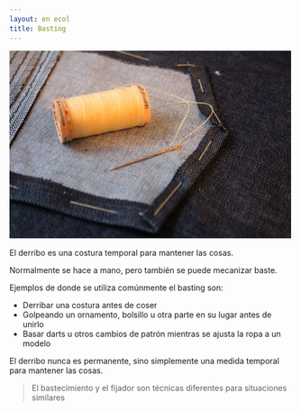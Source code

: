 ```yaml
---
layout: en ecol
title: Basting
---
```


![La forma de este bolsillo se funde antes de que el bolsillo esté unido a la ropa](basting.jpg)

El derribo es una costura temporal para mantener las cosas.

Normalmente se hace a mano, pero también se puede mecanizar baste.

Ejemplos de donde se utiliza comúnmente el basting son:

-   Derribar una costura antes de coser
-   Golpeando un ornamento, bolsillo u otra parte en su lugar antes de unirlo
-   Basar darts u otros cambios de patrón mientras se ajusta la ropa a un modelo

El derribo nunca es permanente, sino simplemente una medida temporal para mantener las cosas.

> El bastecimiento y el fijador son técnicas diferentes para situaciones similares
